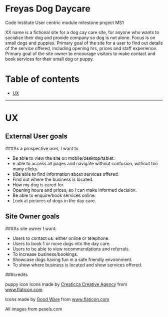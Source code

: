 # Freyas Dog Daycare
Code Institute User centric module milestone project MS1

XX name is a fictional site for a dog cay care site, for anyone who wants to socialise their dog and provide company so dog is not alone. Focus is on small dogs and puppies.
Primary goal of the site for a user to find out details of the service offered, including opening hrs, prices and staff experience.
Primary goal of the site owner to encourage visitors to make contact and book services for their small dog or puppy.

# Table of contents
- [UX](#ux)

---

# UX

## External User goals
###As a prospective user, I want to
- Be able to view the site on mobile/desktop/tablet.
- e able to access all pages and navigate without confusion, without too many clicks.
- bBe able to find information about services offered.
- Find out where the business is located.	
- How my dog is cared for.
- Opening hours and prices, so I can make informed decision. 
- Be able to enquire/book services online.
- Look at pictures of dogs in the day care.



## Site Owner goals
###As site owner I want: 
- Users to contact us: either online or telephone.
- Users to book 1 or more dogs into the day care.
- Users to be able to view recommendations and referrals. 
- To increase business/bookings.
- Showcase dogs having fun in a safe friendly environment.
- To show where business is located and show services offered.


###credits

puppy icon
Icons made by <a href="https://www.flaticon.com/authors/creaticca-creative-agency" title="Creaticca Creative Agency">Creaticca Creative Agency</a> from <a href="https://www.flaticon.com/" title="Flaticon">www.flaticon.com</a></div><div>Icons made by <a href="https://www.flaticon.com/authors/good-ware" title="Good Ware">Good Ware</a> from <a href="https://www.flaticon.com/" title="Flaticon">www.flaticon.com</a>

All images from pexels.com




